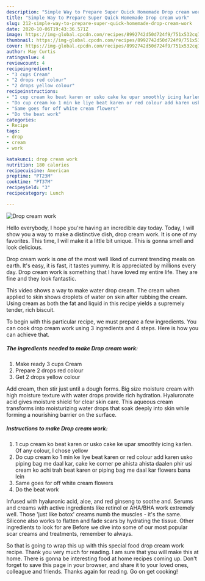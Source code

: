 ```yaml
---
description: "Simple Way to Prepare Super Quick Homemade Drop cream work"
title: "Simple Way to Prepare Super Quick Homemade Drop cream work"
slug: 212-simple-way-to-prepare-super-quick-homemade-drop-cream-work
date: 2020-10-06T19:43:36.571Z
image: https://img-global.cpcdn.com/recipes/8992742d50d724f9/751x532cq70/drop-cream-work-recipe-main-photo.jpg
thumbnail: https://img-global.cpcdn.com/recipes/8992742d50d724f9/751x532cq70/drop-cream-work-recipe-main-photo.jpg
cover: https://img-global.cpcdn.com/recipes/8992742d50d724f9/751x532cq70/drop-cream-work-recipe-main-photo.jpg
author: May Curtis
ratingvalue: 4
reviewcount: 4
recipeingredient:
- "3 cups Cream"
- "2 drops red colour"
- "2 drops yellow colour"
recipeinstructions:
- "1 cup cream ko beat karen or usko cake ke upar smoothly icing karlen. Of any colour, I chose yellow"
- "Do cup cream ko 1 min ke liye beat karen or red colour add karen usko piping bag me daal kar, cake ke corner pe ahista ahista daalen phir usi cream ko achi trah beat karen or piping bag me daal kar flowers bana lein"
- "Same goes for off white cream flowers"
- "Do the beat work"
categories:
- Recipe
tags:
- drop
- cream
- work

katakunci: drop cream work 
nutrition: 180 calories
recipecuisine: American
preptime: "PT23M"
cooktime: "PT37M"
recipeyield: "3"
recipecategory: Lunch

---
```



![Drop cream work](https://img-global.cpcdn.com/recipes/8992742d50d724f9/751x532cq70/drop-cream-work-recipe-main-photo.jpg)

Hello everybody, I hope you're having an incredible day today. Today, I will show you a way to make a distinctive dish, drop cream work. It is one of my favorites. This time, I will make it a little bit unique. This is gonna smell and look delicious.

Drop cream work is one of the most well liked of current trending meals on earth. It's easy, it is fast, it tastes yummy. It is appreciated by millions every day. Drop cream work is something that I have loved my entire life. They are fine and they look fantastic.

This video shows a way to make water drop cream. The cream when applied to skin shows droplets of water on skin after rubbing the cream. Using cream as both the fat and liquid in this recipe yields a supremely tender, rich biscuit.


To begin with this particular recipe, we must prepare a few ingredients. You can cook drop cream work using 3 ingredients and 4 steps. Here is how you can achieve that.

<!--inarticleads1-->

##### The ingredients needed to make Drop cream work:

1. Make ready 3 cups Cream
1. Prepare 2 drops red colour
1. Get 2 drops yellow colour


Add cream, then stir just until a dough forms. Big size moisture cream with high moisture texture with water drops provide rich hydration. Hyaluronate acid gives moisture shield for clear skin care. This aqueous cream transforms into moisturizing water drops that soak deeply into skin while forming a nourishing barrier on the surface. 

<!--inarticleads2-->

##### Instructions to make Drop cream work:

1. 1 cup cream ko beat karen or usko cake ke upar smoothly icing karlen. Of any colour, I chose yellow
1. Do cup cream ko 1 min ke liye beat karen or red colour add karen usko piping bag me daal kar, cake ke corner pe ahista ahista daalen phir usi cream ko achi trah beat karen or piping bag me daal kar flowers bana lein
1. Same goes for off white cream flowers
1. Do the beat work


Infused with hyaluronic acid, aloe, and red ginseng to soothe and. Serums and creams with active ingredients like retinol or AHA/BHA work extremely well. Those &#39;just like botox&#39; creams numb the muscles - it&#39;s the same. Silicone also works to flatten and fade scars by hydrating the tissue. Other ingredients to look for are Before we dive into some of our most popular scar creams and treatments, remember to always. 

So that is going to wrap this up with this special food drop cream work recipe. Thank you very much for reading. I am sure that you will make this at home. There is gonna be interesting food at home recipes coming up. Don't forget to save this page in your browser, and share it to your loved ones, colleague and friends. Thanks again for reading. Go on get cooking!

